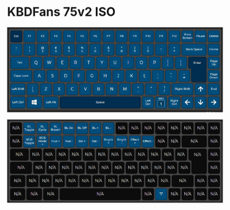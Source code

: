 # KBDFans 75v2 ISO

![KBDFans_75_rev2_iso_1.png](.github/images/qmk_kbdans_75v2_iso_1.png)

![KBDFans_75_rev2_iso_2.png](.github/images/qmk_kbdans_75v2_iso_2.png)
